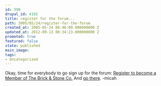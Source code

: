 ```yaml
---
id: 398
drupal_id: 4192
title: register for the forum...
path: 2005/05/24/register-for-the-forum
created_at: 2005-05-24 08:46:00.000000000 Z
updated_at: 2012-09-13 00:34:23.000000000 Z
promoted: true
featured: false
state: published
main_image: 
tags:
- Uncategorized
---
```

Okay, time for everybody to go sign up for the forum: <a href="http://www.reddingbrothers.com/Xoops-2/html/register.php">Register to become a Member of The Brick &amp; Stone Co.</a> And <a href="http://www.reddingbrothers.net/">go there</a>. -micah

